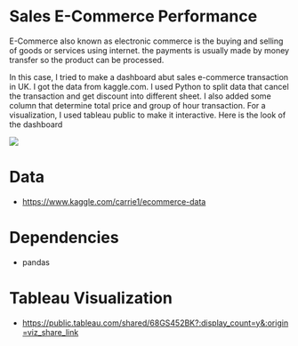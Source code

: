 # Sales E-Commerce Performance

E-Commerce also known as electronic commerce is the buying and selling of goods or services using internet. the payments is usually made by money transfer so the product can be processed.

In this case, I tried to make a dashboard abut sales e-commerce transaction in UK. I got the data from kaggle.com. I used Python to split data that cancel the transaction and get discount into different sheet. I also added some column that determine total price and group of hour transaction. For a visualization, I used tableau public to make it interactive. Here is the look of the dashboard

<img src="https://raw.githubusercontent.com/jafarsidiq98/First-Practice-Code/master/Sales_E-Commerce_Dashboard.png">

# Data
* https://www.kaggle.com/carrie1/ecommerce-data

# Dependencies
* pandas

# Tableau Visualization
* https://public.tableau.com/shared/68GS452BK?:display_count=y&:origin=viz_share_link